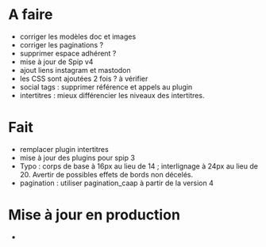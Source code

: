 # A faire

- corriger les modèles doc et images
- corriger les paginations ?
- supprimer espace adhérent ?
- mise à jour de Spip v4
- ajout liens instagram et mastodon
- les CSS sont ajoutées 2 fois ? à vérifier
- social tags : supprimer référence et appels au plugin
- intertitres : mieux différencier les niveaux des intertitres.

# Fait

- remplacer plugin intertitres
- mise à jour des plugins pour spip 3
- Typo : corps de base à 16px au lieu de 14 ; interlignage à 24px au lieu de 20. Avertir de possibles effets de bords non décelés.
- pagination : utiliser pagination_caap à partir de la version 4

# Mise à jour en production

-
